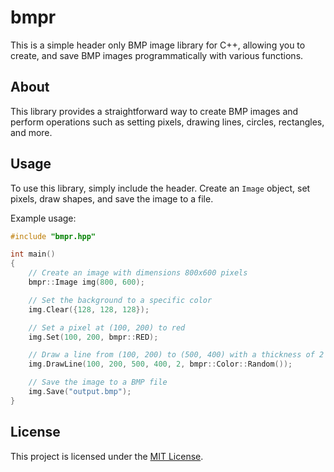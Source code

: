 # bmpr

This is a simple header only BMP image library for C++, allowing you to create, and save BMP images programmatically with various functions.

## About

This library provides a straightforward way to create BMP images and perform operations such as setting pixels, drawing lines, circles, rectangles, and more.

## Usage

To use this library, simply include the header. Create an `Image` object, set pixels, draw shapes, and save the image to a file.

Example usage:

```cpp
#include "bmpr.hpp"

int main()
{
    // Create an image with dimensions 800x600 pixels
    bmpr::Image img(800, 600);

    // Set the background to a specific color
    img.Clear({128, 128, 128});

    // Set a pixel at (100, 200) to red
    img.Set(100, 200, bmpr::RED);

    // Draw a line from (100, 200) to (500, 400) with a thickness of 2 and a random color
    img.DrawLine(100, 200, 500, 400, 2, bmpr::Color::Random());

    // Save the image to a BMP file
    img.Save("output.bmp");
}
```

## License

This project is licensed under the [MIT License](LICENSE).
